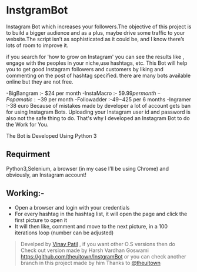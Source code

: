 # InstgramBot 
Instagram Bot which increases your followers.The objective of this project is to build a bigger audience and as a plus, maybe drive some traffic to your website.The script isn’t as sophisticated as it could be, and I know there’s lots of room to improve it. 

if you search for 'how to grow on Instagram' you can see the results like , engage with the peoples in your niche,use hashtags, etc. 
This Bot will help you to get good Instagram followers and customers by liking and commenting on the post of hashtag specified.
there are many bots available online but they are not free.

-BigBangram  :- $24 per month 
-InstaMacro    :- $59.99per month
-Popamatic     :-$39 per month
-Followadder  :-$49-$425 per 6 months
-Ingramer        :-38 euro
Because of mistakes made by developer a lot of account gets ban for using Instagram Bots.
Uploading your Instagram user id and password is also not the safe thing to do.
That's why I developed an Instagram Bot to do the Work for You.


The Bot is Developed Using Python 3 
 ## Requirment
  Python3,Selenium, a browser (in my case I’ll be using Chrome) and obviously, an Instagram account!

## Working:-
- Open a browser and login with your credentials
- For every hashtag in the hashtag list, it will open the page and click the first picture to open it
- It will then like, comment and move to the next picture, in a 100 iterations loop (number can be adjusted)


> Develped by [Vinay Patil](https://github.com/engineervinay/)  , if you want other O.S versions then do Check out version made by Harsh Vardhan Goswami https://github.com/theuitown/InstgramBot or you can check another branch in this project made by him 
Thanks to [@theuitown](https://github.com/theuitown/)
